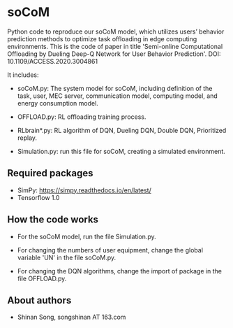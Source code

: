 # soCoM
Python code to reproduce our soCoM model, which utilizes users’ behavior prediction methods to optimize task offloading in edge computing environments. This is the code of paper in title 'Semi-online Computational Offloading by Dueling Deep-Q Network for User Behavior Prediction'.
DOI: 10.1109/ACCESS.2020.3004861

It includes:

- soCoM.py: The system model for soCoM, including definition of the task, user, MEC server, communication model, computing model, and energy consumption model.

- OFFLOAD.py: RL offloading training process.

- RLbrain*.py: RL algorithm of DQN, Dueling DQN, Double DQN, Prioritized replay.

- Simulation.py: run this file for soCoM, creating a simulated environment.

## Required packages
- SimPy:  https://simpy.readthedocs.io/en/latest/
- Tensorflow 1.0

## How the code works
- For the soCoM model, run the file Simulation.py.

- For changing the numbers of user equipment, change the global variable 'UN' in the file soCoM.py.

- For changing the DQN algorithms, change the import of package in the file OFFLOAD.py.

## About authors
- Shinan Song, songshinan AT 163.com
